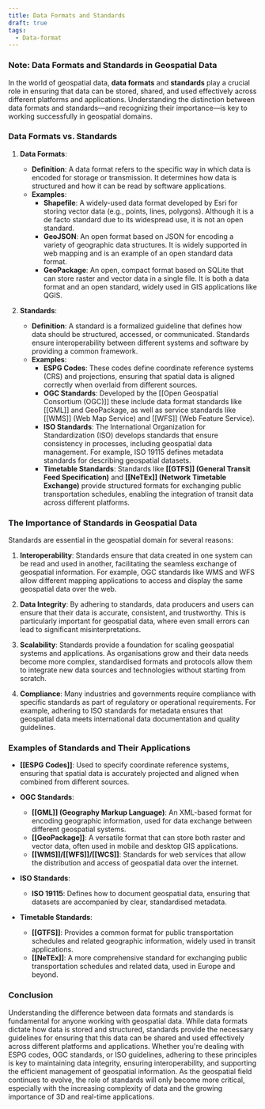 ```yaml
---
title: Data Formats and Standards
draft: true
tags:
  - Data-format
---
```

### **Note: Data Formats and Standards in Geospatial Data**

In the world of geospatial data, **data formats** and **standards** play a crucial role in ensuring that data can be stored, shared, and used effectively across different platforms and applications. Understanding the distinction between data formats and standards—and recognizing their importance—is key to working successfully in geospatial domains.

### **Data Formats vs. Standards**

1. **Data Formats**:
   - **Definition**: A data format refers to the specific way in which data is encoded for storage or transmission. It determines how data is structured and how it can be read by software applications.
   - **Examples**:
     - **Shapefile**: A widely-used data format developed by Esri for storing vector data (e.g., points, lines, polygons). Although it is a de facto standard due to its widespread use, it is not an open standard.
     - **GeoJSON**: An open format based on JSON for encoding a variety of geographic data structures. It is widely supported in web mapping and is an example of an open standard data format.
     - **GeoPackage**: An open, compact format based on SQLite that can store raster and vector data in a single file. It is both a data format and an open standard, widely used in GIS applications like QGIS.

2. **Standards**:
   - **Definition**: A standard is a formalized guideline that defines how data should be structured, accessed, or communicated. Standards ensure interoperability between different systems and software by providing a common framework.
   - **Examples**:
     - **ESPG Codes**: These codes define coordinate reference systems (CRS) and projections, ensuring that spatial data is aligned correctly when overlaid from different sources.
     - **OGC Standards**: Developed by the [[Open Geospatial Consortium (OGC)]] these include data format standards like [[GML]] and GeoPackage, as well as service standards like [[WMS]] (Web Map Service) and [[WFS]] (Web Feature Service).
     - **ISO Standards**: The International Organization for Standardization (ISO) develops standards that ensure consistency in processes, including geospatial data management. For example, ISO 19115 defines metadata standards for describing geospatial datasets.
     - **Timetable Standards**: Standards like **[[GTFS]] (General Transit Feed Specification)** and **[[NeTEx]] (Network Timetable Exchange)** provide structured formats for exchanging public transportation schedules, enabling the integration of transit data across different platforms.

### **The Importance of Standards in Geospatial Data**

Standards are essential in the geospatial domain for several reasons:

1. **Interoperability**: Standards ensure that data created in one system can be read and used in another, facilitating the seamless exchange of geospatial information. For example, OGC standards like WMS and WFS allow different mapping applications to access and display the same geospatial data over the web.

2. **Data Integrity**: By adhering to standards, data producers and users can ensure that their data is accurate, consistent, and trustworthy. This is particularly important for geospatial data, where even small errors can lead to significant misinterpretations.

3. **Scalability**: Standards provide a foundation for scaling geospatial systems and applications. As organisations grow and their data needs become more complex, standardised formats and protocols allow them to integrate new data sources and technologies without starting from scratch.

4. **Compliance**: Many industries and governments require compliance with specific standards as part of regulatory or operational requirements. For example, adhering to ISO standards for metadata ensures that geospatial data meets international data documentation and quality guidelines.

### **Examples of Standards and Their Applications**

- **[[ESPG Codes]]**: Used to specify coordinate reference systems, ensuring that spatial data is accurately projected and aligned when combined from different sources.
  
- **OGC Standards**:
  - **[[GML]] (Geography Markup Language)**: An XML-based format for encoding geographic information, used for data exchange between different geospatial systems.
  - **[[GeoPackage]]**: A versatile format that can store both raster and vector data, often used in mobile and desktop GIS applications.
  - **[[WMS]]/[[WFS]]/[[WCS]]**: Standards for web services that allow the distribution and access of geospatial data over the internet.

- **ISO Standards**:
  - **ISO 19115**: Defines how to document geospatial data, ensuring that datasets are accompanied by clear, standardised metadata.

- **Timetable Standards**:
  - **[[GTFS]]**: Provides a common format for public transportation schedules and related geographic information, widely used in transit applications.
  - **[[NeTEx]]**: A more comprehensive standard for exchanging public transportation schedules and related data, used in Europe and beyond.

### **Conclusion**

Understanding the difference between data formats and standards is fundamental for anyone working with geospatial data. While data formats dictate how data is stored and structured, standards provide the necessary guidelines for ensuring that this data can be shared and used effectively across different platforms and applications. Whether you're dealing with ESPG codes, OGC standards, or ISO guidelines, adhering to these principles is key to maintaining data integrity, ensuring interoperability, and supporting the efficient management of geospatial information. As the geospatial field continues to evolve, the role of standards will only become more critical, especially with the increasing complexity of data and the growing importance of 3D and real-time applications. 
